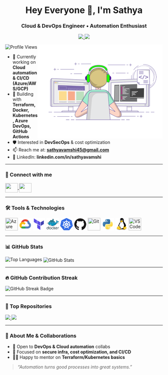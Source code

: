 <h1 align="center">Hey Everyone 👋, I'm Sathya</h1>

<h3 align="center">Cloud & DevOps Engineer • Automation Enthusiast</h3>

<p align="center">
  <a href="https://github.com/sathyavamshi">
    <img src="https://img.shields.io/github/followers/sathyavamshi?label=Follow&style=social" />
  </a>
  <a href="https://linkedin.com/in/sathyavamshi" target="_blank">
    <img src="https://img.shields.io/badge/LinkedIn-Sathya-blue?logo=linkedin&style=flat-square" />
  </a>
</p>

<img align="right" alt="Coding" width="400" src="https://raw.githubusercontent.com/devSouvik/devSouvik/master/gif3.gif" />

<p align="left">
  <img src="https://komarev.com/ghpvc/?username=sathyavamshi&label=Profile%20views&color=0e75b6&style=flat" alt="Profile Views" />
</p>

- 🌱 Currently working on **Cloud automation & CI/CD (Azure/AWS/GCP)**
- 🔧 Building with **Terraform, Docker, Kubernetes, Azure DevOps, GitHub Actions**
- 🛡️ Interested in **DevSecOps** & cost optimization
- 📫 Reach me at: **sathyavamshi45@gmail.com**
- 🔗 LinkedIn: **linkedin.com/in/sathyavamshi**

---

<h3 align="left">🔗 Connect with me</h3>
<p align="left">
  <a href="https://linkedin.com/in/sathyavamshi" target="blank">
    <img align="center" src="https://raw.githubusercontent.com/rahuldkjain/github-profile-readme-generator/master/src/images/icons/Social/linked-in-alt.svg" height="30" width="40" />
  </a>
  <a href="mailto:sathyavamshi45@gmail.com" target="blank">
    <img align="center" src="https://img.icons8.com/ios-filled/50/000000/email.png" height="30" width="40" />
  </a>
</p>

---

<h3 align="left">🛠️ Tools & Technologies</h3>
<p align="left">
  <img src="https://www.vectorlogo.zone/logos/microsoft_azure/microsoft_azure-icon.svg" width="40" height="40" title="Azure"/>
  <img src="https://raw.githubusercontent.com/devicons/devicon/master/icons/googlecloud/googlecloud-original.svg" width="40" height="40" title="GCP"/>
  <img src="https://raw.githubusercontent.com/devicons/devicon/master/icons/terraform/terraform-original.svg" width="40" height="40" title="Terraform"/>
  <img src="https://raw.githubusercontent.com/devicons/devicon/master/icons/docker/docker-original-wordmark.svg" width="40" height="40" title="Docker"/>
  <img src="https://raw.githubusercontent.com/devicons/devicon/master/icons/kubernetes/kubernetes-plain.svg" width="40" height="40" title="Kubernetes"/>
  <img src="https://raw.githubusercontent.com/devicons/devicon/master/icons/github/github-original.svg" width="40" height="40" title="GitHub"/>
  <img src="https://www.vectorlogo.zone/logos/git-scm/git-scm-icon.svg" width="40" height="40" title="Git"/>
  <img src="https://raw.githubusercontent.com/devicons/devicon/master/icons/python/python-original.svg" width="40" height="40" title="Python"/>
  <img src="https://raw.githubusercontent.com/devicons/devicon/master/icons/linux/linux-original.svg" width="40" height="40" title="Linux"/>
  <img src="https://www.vectorlogo.zone/logos/visualstudio_code/visualstudio_code-icon.svg" width="40" height="40" title="VS Code"/>
</p>

---

<h3 align="left">📊 GitHub Stats</h3>

<p>
  <img align="left" src="https://github-readme-stats.vercel.app/api/top-langs?username=sathyavamshi&show_icons=true&locale=en&layout=compact&theme=vue&hide_border=true" alt="Top Languages" />
</p>

<p>&nbsp;<img align="center" src="https://github-readme-stats.vercel.app/api?username=sathyavamshi&show_icons=true&locale=en&theme=vue&hide_border=true" alt="GitHub Stats" /></p>

---

### 🔥 GitHub Contribution Streak

![GitHub Streak Badge](https://github-readme-streak-stats.herokuapp.com?user=sathyavamshi&theme=vue&hide_border=true)

---

### 📌 Top Repositories

<a href="https://github.com/sathyavamshi/REPO_NAME_1">
  <img src="https://github-readme-stats.vercel.app/api/pin/?username=sathyavamshi&repo=REPO_NAME_1&theme=vue&hide_border=true" />
</a>
<a href="https://github.com/sathyavamshi/REPO_NAME_2">
  <img src="https://github-readme-stats.vercel.app/api/pin/?username=sathyavamshi&repo=REPO_NAME_2&theme=vue&hide_border=true" />
</a>

---

### 💬 About Me & Collaborations

- 📣 Open to **DevOps & Cloud automation** collabs
- 🧠 Focused on **secure infra, cost optimization, and CI/CD**
- 👩‍🏫 Happy to mentor on **Terraform/Kubernetes basics**

> *“Automation turns good processes into great systems.”*
